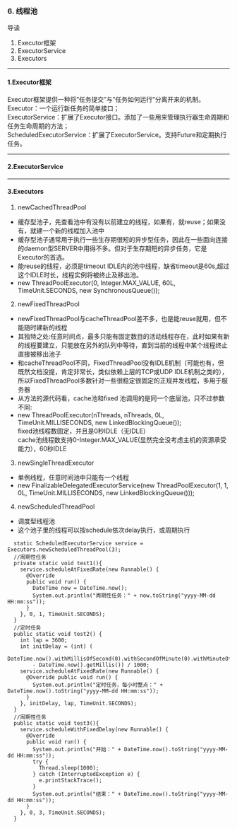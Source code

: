 ### 6. 线程池
导读
1. Executor框架
2. ExecutorService
3. Executors

---

#### 1.Executor框架
Executor框架提供一种将”任务提交”与”任务如何运行”分离开来的机制。 </br>
Executor：一个运行新任务的简单接口； </br>
ExecutorService：扩展了Executor接口。添加了一些用来管理执行器生命周期和任务生命周期的方法； </br>
ScheduledExecutorService：扩展了ExecutorService。支持Future和定期执行任务。 </br>

---

#### 2.ExecutorService




---

#### 3.Executors
1) newCachedThreadPool </br>
- 缓存型池子，先查看池中有没有以前建立的线程，如果有，就reuse；如果没有，就建一个新的线程加入池中 </br>
- 缓存型池子通常用于执行一些生存期很短的异步型任务，因此在一些面向连接的daemon型SERVER中用得不多。但对于生存期短的异步任务，它是Executor的首选。 </br>
- 能reuse的线程，必须是timeout IDLE内的池中线程，缺省timeout是60s,超过这个IDLE时长，线程实例将被终止及移出池。 </br>
- new ThreadPoolExecutor(0, Integer.MAX_VALUE, 60L, TimeUnit.SECONDS, new SynchronousQueue<Runnable>()); </br>
2) newFixedThreadPool </br>
- newFixedThreadPool与cacheThreadPool差不多，也是能reuse就用，但不能随时建新的线程 </br>
- 其独特之处:任意时间点，最多只能有固定数目的活动线程存在，此时如果有新的线程要建立，只能放在另外的队列中等待，直到当前的线程中某个线程终止直接被移出池子 </br>
- 和cacheThreadPool不同，FixedThreadPool没有IDLE机制（可能也有，但既然文档没提，肯定非常长，类似依赖上层的TCP或UDP IDLE机制之类的），所以FixedThreadPool多数针对一些很稳定很固定的正规并发线程，多用于服务器 </br>
- 从方法的源代码看，cache池和fixed 池调用的是同一个底层池，只不过参数不同: </br>
- new ThreadPoolExecutor(nThreads, nThreads, 0L, TimeUnit.MILLISECONDS, new LinkedBlockingQueue<Runnable>()); </br>
  fixed池线程数固定，并且是0秒IDLE（无IDLE） </br>
  cache池线程数支持0-Integer.MAX_VALUE(显然完全没考虑主机的资源承受能力），60秒IDLE </br>
3) newSingleThreadExecutor  </br>
-  单例线程，任意时间池中只能有一个线程  </br>
- new FinalizableDelegatedExecutorService(new ThreadPoolExecutor(1, 1, 0L, TimeUnit.MILLISECONDS, new LinkedBlockingQueue<Runnable>()));  </br>
4) newScheduledThreadPool  </br>
- 调度型线程池  </br>
- 这个池子里的线程可以按schedule依次delay执行，或周期执行  </br>

```
  static ScheduledExecutorService service = Executors.newScheduledThreadPool(3);
  //周期性任务
  private static void test1(){
    service.scheduleAtFixedRate(new Runnable() {
      @Override
      public void run() {
        DateTime now = DateTime.now();
        System.out.println("周期性任务：" + now.toString("yyyy-MM-dd HH:mm:ss"));
      }
    }, 0, 1, TimeUnit.SECONDS);
  }
  //定时任务
  public static void test2() {
    int lap = 3600;
    int initDelay = (int) (
    DateTime.now().withMillisOfSecond(0).withSecondOfMinute(0).withMinuteOfHour(0).plusHours(1).getMillis()
        - DateTime.now().getMillis()) / 1000;
    service.scheduleAtFixedRate(new Runnable() {
      @Override public void run() {
        System.out.println("定时任务，每小时整点：" + DateTime.now().toString("yyyy-MM-dd HH:mm:ss"));
      }
    }, initDelay, lap, TimeUnit.SECONDS);
  }
  //周期性任务
  public static void test3(){
    service.scheduleWithFixedDelay(new Runnable() {
      @Override
      public void run() {
        System.out.println("开始：" + DateTime.now().toString("yyyy-MM-dd HH:mm:ss"));
        try {
          Thread.sleep(1000);
        } catch (InterruptedException e) {
          e.printStackTrace();
        }
        System.out.println("结束：" + DateTime.now().toString("yyyy-MM-dd HH:mm:ss"));
      }
    }, 0, 3, TimeUnit.SECONDS);
  }
```


